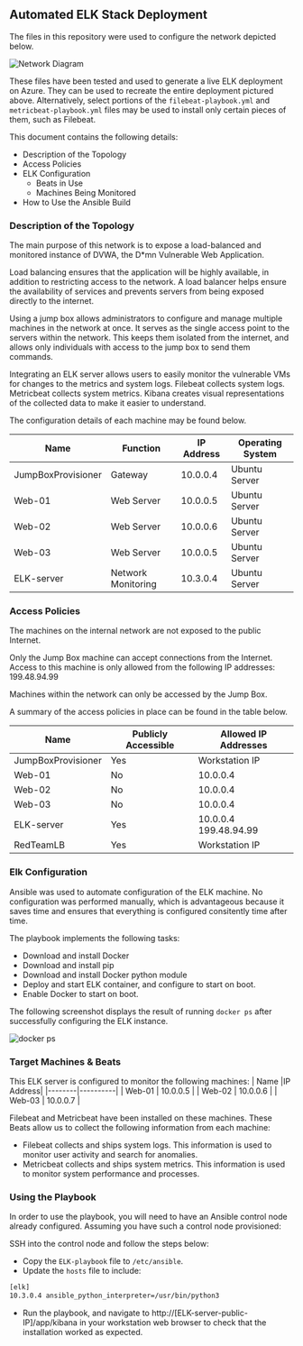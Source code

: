 ## Automated ELK Stack Deployment

The files in this repository were used to configure the network depicted below.

![Network Diagram](https://github.com/spodw/bootcamp-homework/blob/main/week-13/Images/project-1-diagram.png)

These files have been tested and used to generate a live ELK deployment on Azure. They can be used to recreate the entire deployment pictured above. Alternatively, select portions of the `filebeat-playbook.yml` and `metricbeat-playbook.yml` files may be used to install only certain pieces of them, such as Filebeat.

  
This document contains the following details:
- Description of the Topology
- Access Policies
- ELK Configuration
  - Beats in Use
  - Machines Being Monitored
- How to Use the Ansible Build


### Description of the Topology

The main purpose of this network is to expose a load-balanced and monitored instance of DVWA, the D*mn Vulnerable Web Application.

Load balancing ensures that the application will be highly available, in addition to restricting access to the network. A load balancer helps ensure the availability of services and prevents servers from being exposed directly to the internet.

Using a jump box allows administrators to configure and manage multiple machines in the network at once. It serves as the single access point to the servers within the network. This keeps them isolated from the internet, and allows only individuals with access to the jump box to send them commands.

Integrating an ELK server allows users to easily monitor the vulnerable VMs for changes to the metrics and system logs.
Filebeat collects system logs. Metricbeat collects system metrics. Kibana creates visual representations of the collected data to make it easier to understand.

The configuration details of each machine may be found below.

| Name     | Function | IP Address | Operating System |
|----------|----------|------------|------------------|
|JumpBoxProvisioner|Gateway|10.0.0.4|Ubuntu Server    |
| Web-01   |Web Server| 10.0.0.5   | Ubuntu Server    |
| Web-02   |Web Server| 10.0.0.6   | Ubuntu Server    |
| Web-03   |Web Server| 10.0.0.5   | Ubuntu Server    |
|ELK-server|Network Monitoring|10.3.0.4|Ubuntu Server |

### Access Policies

The machines on the internal network are not exposed to the public Internet. 

Only the Jump Box machine can accept connections from the Internet. Access to this machine is only allowed from the following IP addresses:
199.48.94.99

Machines within the network can only be accessed by the Jump Box.


A summary of the access policies in place can be found in the table below.

| Name     | Publicly Accessible | Allowed IP Addresses |
|----------|---------------------|----------------------|
|JumpBoxProvisioner| Yes          |   Workstation IP    |
| Web-01   | No                  |   10.0.0.4           |
| Web-02   | No                  |   10.0.0.4           |
| Web-03   | No                  |   10.0.0.4           |
|ELK-server| Yes                  |10.0.0.4 199.48.94.99|
|RedTeamLB | Yes                  |   Workstation IP     |

### Elk Configuration

Ansible was used to automate configuration of the ELK machine. No configuration was performed manually, which is advantageous because it saves time and ensures that everything is configured consitently time after time.

The playbook implements the following tasks:
- Download and install Docker
- Download and install pip
- Download and install Docker python module
- Deploy and start ELK container, and configure to start on boot.
- Enable Docker to start on boot.

The following screenshot displays the result of running `docker ps` after successfully configuring the ELK instance.

![docker ps](https://github.com/spodw/bootcamp-homework/blob/main/week-13/Images/ELK_docker_ps.png)

### Target Machines & Beats
This ELK server is configured to monitor the following machines:
| Name   |IP Address|
|--------|----------|
| Web-01 | 10.0.0.5 |
| Web-02 | 10.0.0.6 |
| Web-03 | 10.0.0.7 |


Filebeat and Metricbeat have been installed on these machines.
These Beats allow us to collect the following information from each machine:
- Filebeat collects and ships system logs. This information is used to monitor user activity and search for anomalies.
- Metricbeat collects and ships system metrics. This information is used to monitor system performance and processes.

### Using the Playbook
In order to use the playbook, you will need to have an Ansible control node already configured. Assuming you have such a control node provisioned: 

SSH into the control node and follow the steps below:
- Copy the `ELK-playbook` file to `/etc/ansible`.
- Update the `hosts` file to include:
```bash
[elk]
10.3.0.4 ansible_python_interpreter=/usr/bin/python3
```
- Run the playbook, and navigate to http://[ELK-server-public-IP]/app/kibana in your workstation web browser to check that the installation worked as expected.

